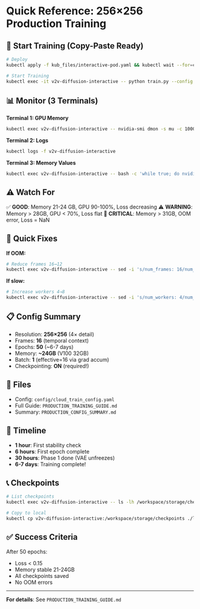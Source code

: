 # Quick Reference: 256×256 Production Training

## 🚀 Start Training (Copy-Paste Ready)

```bash
# Deploy
kubectl apply -f kub_files/interactive-pod.yaml && kubectl wait --for=condition=ready pod/v2v-diffusion-interactive --timeout=5m

# Start Training
kubectl exec -it v2v-diffusion-interactive -- python train.py --config config/cloud_train_config.yaml
```

## 📊 Monitor (3 Terminals)

**Terminal 1: GPU Memory**
```bash
kubectl exec v2v-diffusion-interactive -- nvidia-smi dmon -s mu -c 1000
```

**Terminal 2: Logs**
```bash
kubectl logs -f v2v-diffusion-interactive
```

**Terminal 3: Memory Values**
```bash
kubectl exec v2v-diffusion-interactive -- bash -c 'while true; do nvidia-smi --query-gpu=memory.used --format=csv,noheader,nounits; sleep 10; done'
```

## ⚠️ Watch For

✅ **GOOD**: Memory 21-24 GB, GPU 90-100%, Loss decreasing
⚠️ **WARNING**: Memory > 28GB, GPU < 70%, Loss flat
🚨 **CRITICAL**: Memory > 31GB, OOM error, Loss = NaN

## 🔧 Quick Fixes

**If OOM:**
```bash
# Reduce frames 16→12
kubectl exec v2v-diffusion-interactive -- sed -i 's/num_frames: 16/num_frames: 12/' /workspace/config/cloud_train_config.yaml
```

**If slow:**
```bash
# Increase workers 4→8
kubectl exec v2v-diffusion-interactive -- sed -i 's/num_workers: 4/num_workers: 8/' /workspace/config/cloud_train_config.yaml
```

## 📋 Config Summary

- Resolution: **256×256** (4× detail)
- Frames: **16** (temporal context)
- Epochs: **50** (~6-7 days)
- Memory: **~24GB** (V100 32GB)
- Batch: **1** (effective=16 via grad accum)
- Checkpointing: **ON** (required!)

## 📁 Files

- Config: `config/cloud_train_config.yaml`
- Full Guide: `PRODUCTION_TRAINING_GUIDE.md`
- Summary: `PRODUCTION_CONFIG_SUMMARY.md`

## 🎯 Timeline

- **1 hour**: First stability check
- **6 hours**: First epoch complete
- **30 hours**: Phase 1 done (VAE unfreezes)
- **6-7 days**: Training complete!

## 📞 Checkpoints

```bash
# List checkpoints
kubectl exec v2v-diffusion-interactive -- ls -lh /workspace/storage/checkpoints/ape_v2v_diffusion/

# Copy to local
kubectl cp v2v-diffusion-interactive:/workspace/storage/checkpoints ./local_checkpoints
```

## ✅ Success Criteria

After 50 epochs:
- Loss < 0.15
- Memory stable 21-24GB
- All checkpoints saved
- No OOM errors

---

**For details**: See `PRODUCTION_TRAINING_GUIDE.md`
